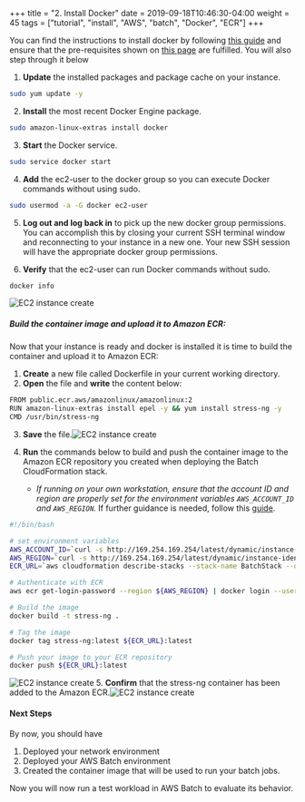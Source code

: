+++
title = "2. Install Docker"
date = 2019-09-18T10:46:30-04:00
weight = 45
tags = ["tutorial", "install", "AWS", "batch", "Docker", "ECR"]
+++

You can find the instructions to install docker by following [this guide](https://docs.aws.amazon.com/AmazonECS/latest/developerguide/docker-basics.html#install_docker) and ensure that the pre-requisites shown on [this page](https://docs.aws.amazon.com/AmazonECS/latest/developerguide/docker-basics.html#use-ecr) are fulfilled. You will also step through it below

1. **Update** the installed packages and package cache on your instance.
```bash
sudo yum update -y
````
2. **Install** the most recent Docker Engine package.
```bash
sudo amazon-linux-extras install docker
```
3. **Start** the Docker service.
```bash
sudo service docker start
```
4. **Add** the ec2-user to the docker group so you can execute Docker commands without using sudo.
```bash
sudo usermod -a -G docker ec2-user
```
5. **Log out and log back in** to pick up the new docker group permissions. You can accomplish this by closing your current SSH terminal window and reconnecting to your instance in a new one. Your new SSH session will have the appropriate docker group permissions.

6. **Verify** that the ec2-user can run Docker commands without sudo. 
```bash
docker info
```
![EC2 instance create](/images/aws-batch/deep-dive/terminal_2.png)


##### Build the container image and upload it to Amazon ECR:
Now that your instance is ready and docker is installed it is time to build the container and upload it to Amazon ECR:

1. **Create** a new file called Dockerfile in your current working directory.
2. **Open** the file and **write** the content below:
```bash
FROM public.ecr.aws/amazonlinux/amazonlinux:2
RUN amazon-linux-extras install epel -y && yum install stress-ng -y
CMD /usr/bin/stress-ng
```
3. **Save** the file.![EC2 instance create](/images/aws-batch/deep-dive/terminal_3.png)

4. **Run** the commands below to build and push the container image to the Amazon ECR repository you created when deploying the Batch CloudFormation stack. 
	- *If running on your own workstation, ensure that the account ID and region are properly set for the environment variables `AWS_ACCOUNT_ID` and `AWS_REGION`.* If further guidance is needed, follow this [guide](https://docs.aws.amazon.com/AmazonECS/latest/developerguide/docker-basics.html#use-ecr).


```bash
#!/bin/bash

# set environment variables
AWS_ACCOUNT_ID=`curl -s http://169.254.169.254/latest/dynamic/instance-identity/document|grep accountId| awk '{print $3}'|sed  's/"//g'|sed 's/,//g'` # or replace by your account ID
AWS_REGION=`curl -s http://169.254.169.254/latest/dynamic/instance-identity/document|grep region| awk '{print $3}'|sed  's/"//g'|sed 's/,//g'` # or replace by your region ID
ECR_URL=`aws cloudformation describe-stacks --stack-name BatchStack --query "Stacks[0].Outputs[?OutputKey=='ECRRepositoryUrl'].OutputValue" --output text --region ${AWS_REGION}`

# Authenticate with ECR
aws ecr get-login-password --region ${AWS_REGION} | docker login --username AWS --password-stdin ${AWS_ACCOUNT_ID}.dkr.ecr.${AWS_REGION}.amazonaws.com

# Build the image
docker build -t stress-ng .

# Tag the image
docker tag stress-ng:latest ${ECR_URL}:latest

# Push your image to your ECR repository
docker push ${ECR_URL}:latest
```

![EC2 instance create](/images/aws-batch/deep-dive/terminal_4.png)
5. **Confirm** that the stress-ng container has been added to the Amazon ECR.![EC2 instance create](/images/aws-batch/deep-dive/Amazon_ECR.png)


#### Next Steps
By now, you should have

1. Deployed your network environment
2. Deployed your AWS Batch environment
3. Created the container image that will be used to run your batch jobs.

Now you will now run a test workload in AWS Batch to evaluate its behavior.

